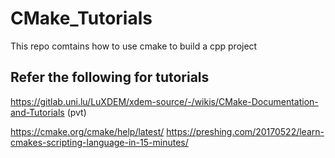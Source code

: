 # CMake_Tutorials
This repo comtains how to use cmake to build a cpp project


## Refer the following for tutorials
https://gitlab.uni.lu/LuXDEM/xdem-source/-/wikis/CMake-Documentation-and-Tutorials (pvt)

https://cmake.org/cmake/help/latest/
https://preshing.com/20170522/learn-cmakes-scripting-language-in-15-minutes/
